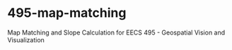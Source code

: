 # 495-map-matching
Map Matching and Slope Calculation for EECS 495 - Geospatial Vision and Visualization
